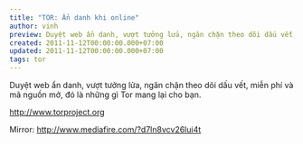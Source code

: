 ```yaml
---
title: "TOR: Ẩn danh khi online"
author: vinh
preview: Duyệt web ẩn danh, vượt tưởng lửa, ngăn chặn theo dõi dấu vết, miễn phí và mã nguồn mở, đó là những gì Tor mang lại cho bạn.
created: 2011-11-12T00:00:00.000+07:00
updated: 2011-11-12T00:00:00.000+07:00
tags: tor
---
```


Duyệt web ẩn danh, vượt tưởng lửa, ngăn chặn theo dõi dấu vết, miễn phí và mã
nguồn mở, đó là những gì Tor mang lại cho bạn.

<http://www.torproject.org>

Mirror: <http://www.mediafire.com/?d7ln8vcv26lui4t>
